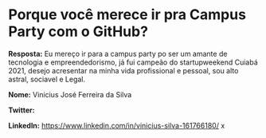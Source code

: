 
# Porque você merece ir pra Campus Party com o GitHub?

**Resposta:** Eu mereço ir para a campus party po ser um amante de tecnologia e empreendedorismo, já fui campeão do startupweekend Cuiabá 2021, desejo acresentar na minha vida profissional e pessoal, sou alto astral, sociavel e Legal.  

**Nome:** Vinicius José Ferreira da Silva

**Twitter:**

**LinkedIn:** https://www.linkedin.com/in/vinicius-silva-161766180/
x
